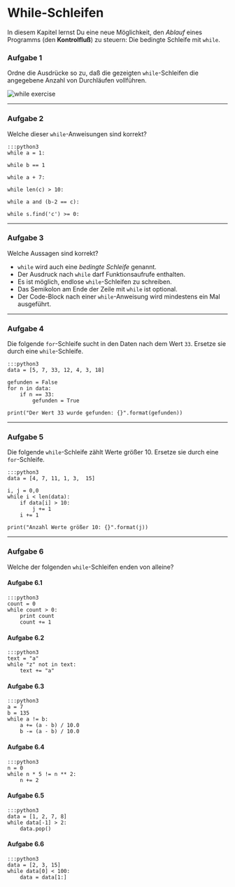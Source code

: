 
# While-Schleifen

In diesem Kapitel lernst Du eine neue Möglichkeit, den *Ablauf* eines Programms (den **Kontrolfluß**) zu steuern: Die bedingte Schleife mit `while`.

### Aufgabe 1

Ordne die Ausdrücke so zu, daß die gezeigten `while`-Schleifen die angegebene Anzahl von Durchläufen vollführen.

![while exercise](../images/while.png)

----

### Aufgabe 2

Welche dieser `while`-Anweisungen sind korrekt?

    :::python3
    while a = 1:

    while b == 1

    while a + 7:

    while len(c) > 10:

    while a and (b-2 == c):

    while s.find('c') >= 0:

----

### Aufgabe 3

Welche Aussagen sind korrekt?

* `while` wird auch eine *bedingte Schleife* genannt.
* Der Ausdruck nach `while` darf Funktionsaufrufe enthalten.
* Es ist möglich, endlose `while`-Schleifen zu schreiben.
* Das Semikolon am Ende der Zeile mit `while` ist optional.
* Der Code-Block nach einer `while`-Anweisung wird mindestens ein Mal ausgeführt.

----

### Aufgabe 4

Die folgende `for`-Schleife sucht in den Daten nach dem Wert `33`. Ersetze sie durch eine `while`-Schleife.

    :::python3
    data = [5, 7, 33, 12, 4, 3, 18]

    gefunden = False
    for n in data:
        if n == 33:
            gefunden = True

    print("Der Wert 33 wurde gefunden: {}".format(gefunden))

----

### Aufgabe 5

Die folgende `while`-Schleife zählt Werte größer 10. Ersetze sie durch eine `for`-Schleife.

    :::python3
    data = [4, 7, 11, 1, 3,  15]

    i, j = 0,0
    while i < len(data):
        if data[i] > 10:
            j += 1
        i += 1

    print("Anzahl Werte größer 10: {}".format(j))

----

### Aufgabe 6

Welche der folgenden `while`-Schleifen enden von alleine?

#### Aufgabe 6.1

    :::python3
    count = 0
    while count > 0:
        print count
        count += 1

#### Aufgabe 6.2

    :::python3
    text = "a"
    while "z" not in text:
        text += "a"

#### Aufgabe 6.3

    :::python3
    a = 7
    b = 135
    while a != b:
        a += (a - b) / 10.0
        b -= (a - b) / 10.0

#### Aufgabe 6.4

    :::python3
    n = 0
    while n * 5 != n ** 2:
        n += 2

#### Aufgabe 6.5

    :::python3
    data = [1, 2, 7, 8]
    while data[-1] > 2:
        data.pop()

#### Aufgabe 6.6

    :::python3
    data = [2, 3, 15]
    while data[0] < 100:
        data = data[1:]

